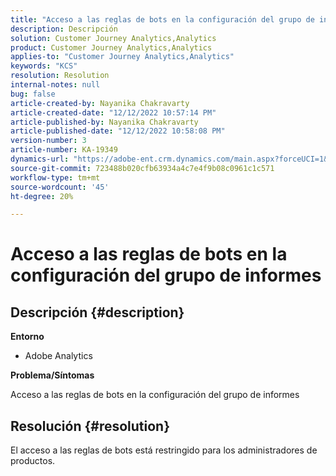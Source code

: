 ```yaml
---
title: "Acceso a las reglas de bots en la configuración del grupo de informes"
description: Descripción
solution: Customer Journey Analytics,Analytics
product: Customer Journey Analytics,Analytics
applies-to: "Customer Journey Analytics,Analytics"
keywords: "KCS"
resolution: Resolution
internal-notes: null
bug: false
article-created-by: Nayanika Chakravarty
article-created-date: "12/12/2022 10:57:14 PM"
article-published-by: Nayanika Chakravarty
article-published-date: "12/12/2022 10:58:08 PM"
version-number: 3
article-number: KA-19349
dynamics-url: "https://adobe-ent.crm.dynamics.com/main.aspx?forceUCI=1&pagetype=entityrecord&etn=knowledgearticle&id=97b4f74e-707a-ed11-81ac-6045bd006b25"
source-git-commit: 723488b020cfb63934a4c7e4f9b08c0961c1c571
workflow-type: tm+mt
source-wordcount: '45'
ht-degree: 20%

---
```


# Acceso a las reglas de bots en la configuración del grupo de informes

## Descripción {#description}


<b>Entorno</b>

- Adobe Analytics

<b>Problema/Síntomas</b>

Acceso a las reglas de bots en la configuración del grupo de informes


## Resolución {#resolution}


El acceso a las reglas de bots está restringido para los administradores de productos.
